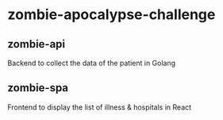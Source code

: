 # zombie-apocalypse-challenge

## zombie-api

Backend to collect the data of the patient in Golang

## zombie-spa

Frontend to display the list of illness & hospitals in React
